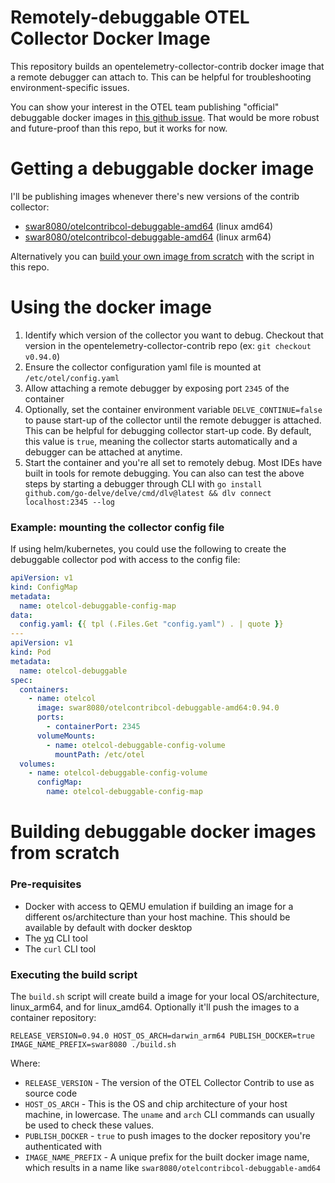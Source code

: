 # Remotely-debuggable OTEL Collector Docker Image
This repository builds an opentelemetry-collector-contrib docker image that a remote debugger can attach to. This can be helpful for troubleshooting environment-specific issues.

You can show your interest in the OTEL team publishing "official" debuggable docker images in [this github issue](https://github.com/open-telemetry/opentelemetry-collector-releases/issues/481). That would be more robust and future-proof than this repo, but it works for now.

# Getting a debuggable docker image

I'll be publishing images whenever there's new versions of the contrib collector:
* [swar8080/otelcontribcol-debuggable-amd64](https://hub.docker.com/r/swar8080/otelcontribcol-debuggable-amd64/tags) (linux amd64)
* [swar8080/otelcontribcol-debuggable-amd64](https://hub.docker.com/r/swar8080/otelcontribcol-debuggable-arm64/tags) (linux arm64)

Alternatively you can [build your own image from scratch](#building-debuggable-docker-images-from-scratch) with the script in this repo.

# Using the docker image

1. Identify which version of the collector you want to debug. Checkout that version in the opentelemetry-collector-contrib repo (ex: `git checkout v0.94.0`)
2. Ensure the collector configuration yaml file is mounted at `/etc/otel/config.yaml`
3. Allow attaching a remote debugger by exposing port `2345` of the container
4. Optionally, set the container environment variable `DELVE_CONTINUE=false` to pause start-up of the collector until the remote debugger is attached. This can be helpful for debugging collector start-up code. By default, this value is `true`, meaning the collector starts automatically and a debugger can be attached at anytime.
5. Start the container and you're all set to remotely debug. Most IDEs have built in tools for remote debugging. You can also can test the above steps by starting a debugger through CLI with `go install github.com/go-delve/delve/cmd/dlv@latest && dlv connect localhost:2345 --log`

### Example: mounting the collector config file

If using helm/kubernetes, you could use the following to create the debuggable collector pod with access to the config file:

```yaml
apiVersion: v1
kind: ConfigMap
metadata:
  name: otelcol-debuggable-config-map
data:
  config.yaml: {{ tpl (.Files.Get "config.yaml") . | quote }}
---
apiVersion: v1
kind: Pod
metadata:
  name: otelcol-debuggable
spec:
  containers:
    - name: otelcol
      image: swar8080/otelcontribcol-debuggable-amd64:0.94.0
      ports:
        - containerPort: 2345
      volumeMounts:
        - name: otelcol-debuggable-config-volume
          mountPath: /etc/otel
  volumes:
    - name: otelcol-debuggable-config-volume
      configMap:
        name: otelcol-debuggable-config-map
```

# Building debuggable docker images from scratch

### Pre-requisites
- Docker with access to QEMU emulation if building an image for a different os/architecture than your host machine. This should be available by default with docker desktop
- The [yq](https://mikefarah.gitbook.io/yq/v/v3.x/) CLI tool
- The `curl` CLI tool

### Executing the build script
The `build.sh` script will create build a image for your local OS/architecture, linux_arm64, and for linux_amd64. Optionally it'll push the images to a container repository:

```shell
RELEASE_VERSION=0.94.0 HOST_OS_ARCH=darwin_arm64 PUBLISH_DOCKER=true IMAGE_NAME_PREFIX=swar8080 ./build.sh
```

Where:
* `RELEASE_VERSION` - The version of the OTEL Collector Contrib to use as source code
* `HOST_OS_ARCH` - This is the OS and chip architecture of your host machine, in lowercase. The `uname` and `arch` CLI commands can usually be used to check these values.
* `PUBLISH_DOCKER` - `true` to push images to the docker repository you're authenticated with
* `IMAGE_NAME_PREFIX` - A unique prefix for the built docker image name, which results in a name like `swar8080/otelcontribcol-debuggable-amd64`
